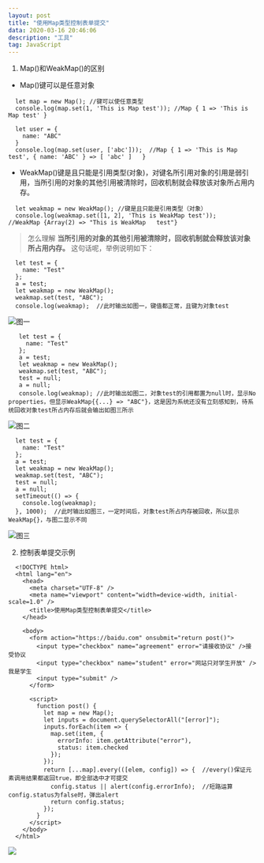 ```yaml
---
layout: post
title: "使用Map类型控制表单提交"
data: 2020-03-16 20:46:06 
description: "工具"
tag: JavaScript
---   
```

   
1. Map()和WeakMap()的区别
+  Map()键可以是任意对象
   
```
  let map = new Map(); //键可以使任意类型
  console.log(map.set(1, 'This is Map test')); //Map { 1 => 'This is Map test' }
  
  let user = {
    name: "ABC"
  }
  console.log(map.set(user, ['abc']));  //Map { 1 => 'This is Map test', { name: 'ABC' } => [ 'abc' ]   }

```   

+  WeakMap()键是且只能是引用类型(对象)，对键名所引用对象的引用是弱引用，当所引用的对象的其他引用被清除时，回收机制就会释放该对象所占用内存。
    
```
  let weakmap = new WeakMap(); //键是且只能是引用类型（对象）
  console.log(weakmap.set([1, 2], 'This is WeakMap test')); //WeakMap {Array(2) => "This is WeakMap   test"}

```   
> 怎么理解 **当所引用的对象的其他引用被清除时，回收机制就会释放该对象所占用内存。** 这句话呢，举例说明如下：   
```
  let test = {
    name: "Test"
  };
  a = test;
  let weakmap = new WeakMap();
  weakmap.set(test, "ABC");
  console.log(weakmap);  //此时输出如图一，键值都正常，且键为对象test

```   
   ![图一](https://tva1.sinaimg.cn/large/00831rSTly1gdcb64t4rzj30b304cglj.jpg)   

```   
   let test = {
     name: "Test"
   };
   a = test;
   let weakmap = new WeakMap();
   weakmap.set(test, "ABC");
   test = null;
   a = null;
   console.log(weakmap); //此时输出如图二，对象test的引用都置为null时，显示No properties，但显示WeakMap{{...} => "ABC"}，这是因为系统还没有立刻感知到，待系统回收对象test所占内存后就会输出如图三所示

```   
   ![图二](https://tva1.sinaimg.cn/large/00831rSTly1gdcb6d5tgej30bj03bdfp.jpg)   

```
  let test = {
    name: "Test"
  };
  a = test;
  let weakmap = new WeakMap();
  weakmap.set(test, "ABC");
  test = null;
  a = null;
  setTimeout(() => {
    console.log(weakmap); 
  }, 1000);  //此时输出如图三，一定时间后，对象test所占内存被回收，所以显示WeakMap{}，与图二显示不同
```
   ![图三](https://tva1.sinaimg.cn/large/00831rSTly1gdcb6iiky0j30b203bt8k.jpg)   

2. 控制表单提交示例
```
  <!DOCTYPE html>
  <html lang="en">
    <head>
      <meta charset="UTF-8" />
      <meta name="viewport" content="width=device-width, initial-scale=1.0" />
      <title>使用Map类型控制表单提交</title>
    </head>
  
    <body>
      <form action="https://baidu.com" onsubmit="return post()">
        <input type="checkbox" name="agreement" error="请接收协议" />接受协议
        <input type="checkbox" name="student" error="网站只对学生开放" />我是学生
        <input type="submit" />
      </form>
  
      <script>
        function post() {
          let map = new Map();
          let inputs = document.querySelectorAll("[error]");
          inputs.forEach(item => {
            map.set(item, {
              errorInfo: item.getAttribute("error"),
              status: item.checked
            });
          });
          return [...map].every(([elem, config]) => {  //every()保证元素调用结果都返回true，即全部选中才可提交 
            config.status || alert(config.errorInfo);  //短路运算config.status为false时，弹出alert
            return config.status;
          });
        }
      </script>
    </body>
  </html>

```   
![](https://tva1.sinaimg.cn/large/00831rSTly1gdcbm2bg8cg30m00dbagx.gif)